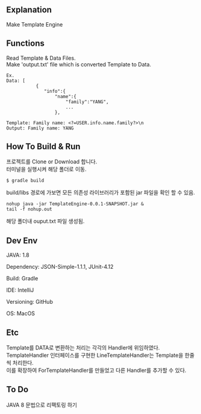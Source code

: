 ## Explanation
Make Template Engine

## Functions
Read Template & Data Files. 
<br>Make 'output.txt' file which is converted Template to Data.

~~~
Ex. 
Data: [
           {
              "info":{
                  "name":{
                      "family":"YANG",
                      ...
                  },

Template: Family name: <?=USER.info.name.family?>\n
Output: Family name: YANG
~~~

## How To Build & Run
프로젝트를 Clone or Download 합니다.
<br>터미널을 실행시켜 해당 폴더로 이동.
~~~
$ gradle build
~~~

build/libs 경로에 가보면 모든 의존성 라이브러리가 포함된 jar 파일을 확인 할 수 있음.

~~~
nohup java -jar TemplateEngine-0.0.1-SNAPSHOT.jar &
tail -f nohup.out
~~~

해당 폴더내 ouput.txt 파일 생성됨.

## Dev Env
JAVA: 1.8

Dependency: JSON-Simple-1.1.1, JUnit-4.12

Build: Gradle

IDE: IntelliJ

Versioning: GitHub

OS: MacOS

## Etc
Template를 DATA로 변환하는 처리는 각각의 Handler에 위임하였다.
<br> TemplateHandler 인터페이스를 구현한 LineTemplateHandler는 Template을 한줄씩 처리한다. 
<br> 이를 확장하여 ForTemplateHandler를 만들었고 다른 Handler를 추가할 수 있다.

## To Do
JAVA 8 문법으로 리팩토링 하기


